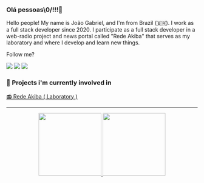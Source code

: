 ### Olá pessoas\0/!!!👋

Hello people! My name is João Gabriel, and I'm from Brazil (🇧🇷). I work as a full stack developer since 2020. I participate as a full stack developer in a web-radio project and news portal called "Rede Akiba" that serves as my laboratory and where I develop and learn new things.

Follow me? 

<div>
  <a href="https://twitter.com/Kidztaku" target="_blank"><img src="https://img.shields.io/badge/Twitter-1DA1F2?style=for-the-badge&logo=twitter&logoColor=white"></a>
    <a href="https://www.facebook.com/kidztaku" target="_blank"><img src="https://img.shields.io/badge/Facebook-1877F2?style=for-the-badge&logo=facebook&logoColor=white"></a>  
    <a href="https://www.linkedin.com/in/joaogabriel79/" target="_blank"><img src="https://img.shields.io/badge/LinkedIn-0077B5?style=for-the-badge&logo=linkedin&logoColor=white"></a>
</div>

<h3>👋 Projects i'm currently involved in</h3>
<a href="https://akiba.com.br" target="_blank">📻 Rede Akiba ( Laboratory )</a>

____

<div align="center">
  <a href="https://github.com/ojoaogabrielleal">
  <img height="165em" src="https://github-readme-stats.vercel.app/api?username=ojoaogabrielleal&show_icons=true&theme=dark&include_all_commits=true&count_private=true"/>
  <img height="165em" src="https://github-readme-stats.vercel.app/api/top-langs/?username=ojoaogabrielleal&layout=compact&langs_count=7&theme=dark"/>
</div>
    

